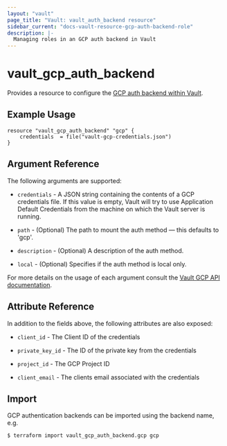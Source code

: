 ```yaml
---
layout: "vault"
page_title: "Vault: vault_auth_backend resource"
sidebar_current: "docs-vault-resource-gcp-auth-backend-role"
description: |-
  Managing roles in an GCP auth backend in Vault
---
```


# vault\_gcp\_auth\_backend

Provides a resource to configure the [GCP auth backend within Vault](https://www.vaultproject.io/docs/auth/gcp.html).

## Example Usage

```hcl
resource "vault_gcp_auth_backend" "gcp" {
    credentials  = file("vault-gcp-credentials.json")
}
```

## Argument Reference

The following arguments are supported:

* `credentials` - A JSON string containing the contents of a GCP credentials file. If this value is empty, Vault will try to use Application Default Credentials from the machine on which the Vault server is running.

* `path` - (Optional) The path to mount the auth method — this defaults to 'gcp'.

* `description` - (Optional) A description of the auth method.

* `local` - (Optional) Specifies if the auth method is local only.

For more details on the usage of each argument consult the [Vault GCP API documentation](https://www.vaultproject.io/api-docs/auth/gcp#configure).

## Attribute Reference

In addition to the fields above, the following attributes are also exposed:

* `client_id` - The Client ID of the credentials

* `private_key_id` - The ID of the private key from the credentials

* `project_id` - The GCP Project ID

* `client_email` - The clients email associated with the credentials

## Import

GCP authentication backends can be imported using the backend name, e.g.

```
$ terraform import vault_gcp_auth_backend.gcp gcp
```
